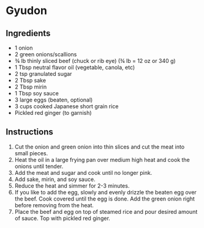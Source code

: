 # Gyudon
## Ingredients
* 1 onion
* 2 green onions/scallions
* ¾ lb thinly sliced beef (chuck or rib eye) (¾ lb = 12 oz or 340 g)
* 1 Tbsp neutral flavor oil (vegetable, canola, etc)
* 2 tsp granulated sugar
* 2 Tbsp sake
* 2 Tbsp mirin
* 1 Tbsp soy sauce
* 3 large eggs (beaten, optional)
* 3 cups cooked Japanese short grain rice
* Pickled red ginger (to garnish)
## Instructions
1. Cut the onion and green onion into thin slices and cut the meat into small pieces.
2. Heat the oil in a large frying pan over medium high heat and cook the onions until tender.
3. Add the meat and sugar and cook until no longer pink.
4. Add sake, mirin, and soy sauce.
5. Reduce the heat and simmer for 2-3 minutes.
6. If you like to add the egg, slowly and evenly drizzle the beaten egg over the beef. Cook covered until the egg is done. Add the green onion right before removing from the heat.
7. Place the beef and egg on top of steamed rice and pour desired amount of sauce. Top with pickled red ginger.